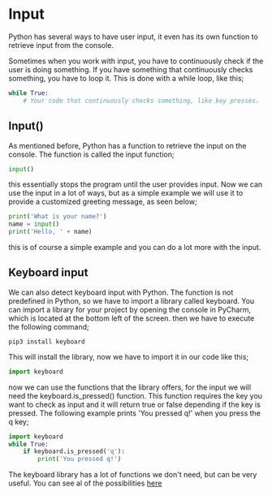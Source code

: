 # Input

Python has several ways to have user input, it even has its own function to retrieve input from the console. 

Sometimes when you work with input, you have to continuously check if the user is doing something. If you have something that continuously checks something, you have to loop it. This is done with a while loop, like this;

```python
while True:
    # Your code that continuously checks something, like key presses.
```

## Input()

As mentioned before, Python has a function to retrieve the input on the console. The function is called the input function;

```python
input()
```

this essentially stops the program until the user provides input. Now we can use the input in a lot of ways, but as a simple example we will use it to provide a customized greeting message, as seen below;

```python
print('What is your name?')
name = input()
print('Hello, ' + name)
```

this is of course a simple example and you can do a lot more with the input.

## Keyboard input

We can also detect keyboard input with Python. The function is not predefined in Python, so we have to import a library called keyboard. You can import a library for your project by opening the console in PyCharm, which is located at the bottom left of the screen. then we have to execute the following command;

```shell
pip3 install keyboard
```

This will install the library, now we have to import it in our code like this;

```python
import keyboard
```

now we can use the functions that the library offers, for the input we will need the keyboard.is_pressed() function. This function requires the key you want to check as input and it will return true or false depending if the key is pressed. The following example prints 'You pressed q!' when you press the q key;

```python
import keyboard
while True:
    if keyboard.is_pressed('q'):
        print('You pressed q!')
```

The keyboard library has a lot of functions we don't need, but can be very useful. You can see al of the possibilities [here](https://github.com/boppreh/keyboard)